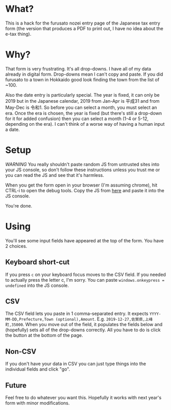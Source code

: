 # What?

This is a hack for the furusato nozei entry page
of the Japanese tax entry form
(the version that produces a PDF to print out,
I have no idea about the e-tax thing).

# Why?

That form is very frustrating.
It's all drop-downs.
I have all of my data already in digital form.
Drop-downs mean I can't copy and paste.
If you did furusato to a town in Hokkaido
good look finding the town from the list of ~100.

Also the date entry is particularly special.
The year is fixed,
it can only be 2019
but in the Japanese calendar,
2019 from Jan-Apr is 平成31
and from May-Dec is 令和1.
So before you can select a month,
you must select an era.
Once the era is chosen,
the year is fixed
(but there's still a drop-down for it for added confusion)
then you can select a month
(1-4 or 5-12, depending on the era).
I can't think of a worse way of having a human input a date.

# Setup

*WARNING* You really shouldn't paste random JS from untrusted sites
into your JS console,
so don't follow these instructions unless you trust me
or you can read the JS and see that it's harmless.

When you get the form open in your browser
(I'm assuming chrome),
hit CTRL-i to open the debug tools.
Copy the JS from [here](https://raw.githubusercontent.com/fergald/furusato/master/furusato.js)
and paste it into the JS console.

You're done.

# Using

You'll see some input fields have appeared
at the top of the form.
You have 2 choices.

## Keyboard short-cut

If you press `c` on your keyboard
focus moves to the CSV field.
If you needed to actually press the letter c,
I'm sorry.
You can paste `windows.onkeypress = undefined` into the JS console.

## CSV

The CSV field lets you paste in 1 comma-separated entry.
It expects `YYYY-MM-DD,Prefecture,Town (optional),Amount`.
E.g. `2019-12-27,佐賀県,上峰町,35000`.
When you move out of the field,
it populates the fields below
and (hopefully) sets all of the drop-downs correctly.
All you have to do is click the button at the bottom of the page.

## Non-CSV

If you don't have your data in CSV
you can just type things into the individual fields
and click "go".

## Future

Feel free to do whatever you want this.
Hopefully it works with next year's form
with minor modifications.

